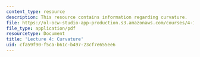 ```yaml
---
content_type: resource
description: This resource contains information regarding curvature.
file: https://ol-ocw-studio-app-production.s3.amazonaws.com/courses/4-105-geometric-disciplines-and-architecture-skills-reciprocal-methodologies-fall-2012/cfa59f90f5cab61cb49723cf7e655ee6_MIT4_105F12_lec4-curv.pdf
file_type: application/pdf
resourcetype: Document
title: 'Lecture 4: Curvature'
uid: cfa59f90-f5ca-b61c-b497-23cf7e655ee6
---
```


